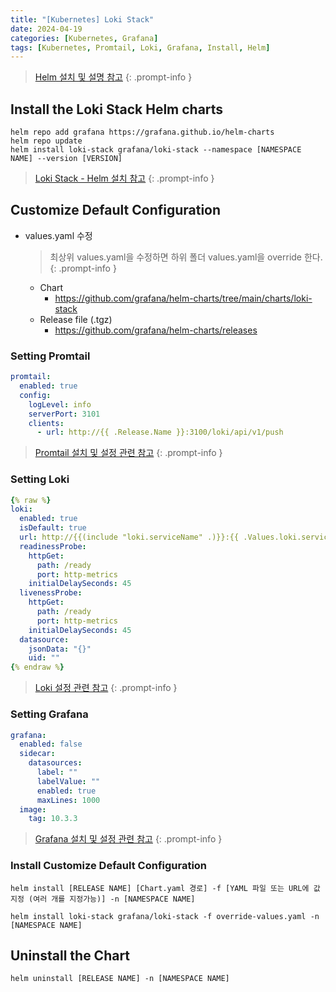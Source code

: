 ```yaml
---
title: "[Kubernetes] Loki Stack"
date: 2024-04-19
categories: [Kubernetes, Grafana]
tags: [Kubernetes, Promtail, Loki, Grafana, Install, Helm]
---
```


> [Helm 설치 및 설명 참고](https://kyungryeol-yoon.github.io/posts/kubernetes-helm/)
{: .prompt-info }

## Install the Loki Stack Helm charts
```shell
helm repo add grafana https://grafana.github.io/helm-charts
helm repo update
helm install loki-stack grafana/loki-stack --namespace [NAMESPACE NAME] --version [VERSION]
```

> [Loki Stack - Helm 설치 참고](https://grafana.com/docs/loki/latest/setup/install/helm/)
{: .prompt-info }

## Customize Default Configuration
- values.yaml 수정
  > 최상위 values.yaml을 수정하면 하위 폴더 values.yaml을 override 한다.
  {: .prompt-info }
  - Chart
    - https://github.com/grafana/helm-charts/tree/main/charts/loki-stack
  - Release file (.tgz)
    - https://github.com/grafana/helm-charts/releases

### Setting Promtail
```yaml
promtail:
  enabled: true
  config:
    logLevel: info
    serverPort: 3101
    clients:
      - url: http://{{ .Release.Name }}:3100/loki/api/v1/push
```

> [Promtail 설치 및 설정 관련 참고](https://kyungryeol-yoon.github.io/posts/kubernetes-grafana-promtail/)
{: .prompt-info }

### Setting Loki
```yaml
{% raw %}
loki:
  enabled: true
  isDefault: true
  url: http://{{(include "loki.serviceName" .)}}:{{ .Values.loki.service.port }}
  readinessProbe:
    httpGet:
      path: /ready
      port: http-metrics
    initialDelaySeconds: 45
  livenessProbe:
    httpGet:
      path: /ready
      port: http-metrics
    initialDelaySeconds: 45
  datasource:
    jsonData: "{}"
    uid: ""
{% endraw %}
```

> [Loki 설정 관련 참고](https://kyungryeol-yoon.github.io/posts/kubernetes-grafana-loki/)
{: .prompt-info }

### Setting Grafana
```yaml
grafana:
  enabled: false
  sidecar:
    datasources:
      label: ""
      labelValue: ""
      enabled: true
      maxLines: 1000
  image:
    tag: 10.3.3
```

> [Grafana 설치 및 설정 관련 참고](https://kyungryeol-yoon.github.io/posts/kubernetes-grafana/)
{: .prompt-info }

### Install Customize Default Configuration
```shell
helm install [RELEASE NAME] [Chart.yaml 경로] -f [YAML 파일 또는 URL에 값 지정 (여러 개를 지정가능)] -n [NAMESPACE NAME]
```

```shell
helm install loki-stack grafana/loki-stack -f override-values.yaml -n [NAMESPACE NAME]
```

## Uninstall the Chart
```shell
helm uninstall [RELEASE NAME] -n [NAMESPACE NAME]
```
